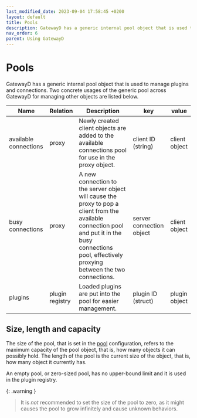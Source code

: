 ```yaml
---
last_modified_date: 2023-09-04 17:58:45 +0200
layout: default
title: Pools
description: GatewayD has a generic internal pool object that is used to manage plugins and connections.
nav_order: 6
parent: Using GatewayD
---
```


# Pools

GatewayD has a generic internal pool object that is used to manage plugins and connections. Two concrete usages of the generic pool across GatewayD for managing other objects are listed below.

| Name                  | Relation        | Description                                                                                                                                                                                              | key                      | value         |
| --------------------- | --------------- | -------------------------------------------------------------------------------------------------------------------------------------------------------------------------------------------------------- | ------------------------ | ------------- |
| available connections | proxy           | Newly created client objects are added to the available connections pool for use in the proxy object.                                                                                                    | client ID (string)       | client object |
| busy connections      | proxy           | A new connection to the server object will cause the proxy to pop a client from the available connection pool and put it in the busy connections pool, effectively proxying between the two connections. | server connection object | client object |
| plugins               | plugin registry | Loaded plugins are put into the pool for easier management.                                                                                                                                              | plugin ID (struct)       | plugin object |

## Size, length and capacity

The size of the pool, that is set in the [pool](/using-gatewayd/global-configuration/pools) configuration, refers to the maximum capacity of the pool object, that is, how many objects it can possibly hold. The length of the pool is the current size of the object, that is, how many object it currently has.

An empty pool, or zero-sized pool, has no upper-bound limit and it is used in the plugin registry.

{: .warning }
> It is *not* recommended to set the size of the pool to zero, as it might causes the pool to grow infinitely and cause unknown behaviors.
